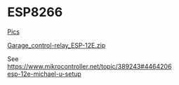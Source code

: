 # ESP8266

[Pics](https://cloud.githubusercontent.com/assets/5481207/12951245/b0706ba0-d011-11e5-9ee3-6636e1708172.jpg)

[Garage_control-relay_ESP-12E.zip](https://github.com/flexdigit/ESP8266/files/124979/Garage_control-relay_ESP-12E.zip)

See<br>
https://www.mikrocontroller.net/topic/389243#4464206<br>
[esp-12e-michael-u-setup](https://cloud.githubusercontent.com/assets/5481207/12978524/b0e3754e-d0d1-11e5-8e0f-f8d2b14018bd.jpg)
